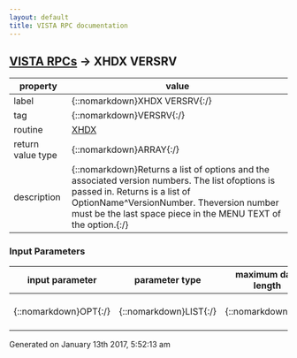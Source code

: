 ```yaml
---
layout: default
title: VISTA RPC documentation
---
```




## [VISTA RPCs](TableOfContent.md) &#8594; XHDX VERSRV 

 property | value 
--- | --- 
 label | {::nomarkdown}XHDX VERSRV{:/}
 tag | {::nomarkdown}VERSRV{:/}
 routine | [XHDX](http://code.osehra.org/dox/Routine_XHDX_source.html)
 return value type | {::nomarkdown}ARRAY{:/}
 description | {::nomarkdown}Returns a list of options and the associated version numbers.  The list ofoptions is passed in.  Returns is a list of OptionName^VersionNumber.  Theversion number must be the last space piece in the MENU TEXT of the option.{:/}

### Input Parameters

| input parameter | parameter type | maximum data length | required | description | 
| --- | --- | --- | --- | --- | 
| {::nomarkdown}OPT{:/} | {::nomarkdown}LIST{:/} | {::nomarkdown}3{:/} | {::nomarkdown}true{:/} | {::nomarkdown}A list of option names.{:/} | 




 Generated on January 13th 2017, 5:52:13 am